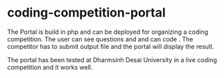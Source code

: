 # coding-competition-portal
The Portal is build in php and can be deployed for organizing a coding competition.
The user can see questions and and can code . The competitor has to submit output file and the portal will display the result.

The portal has been tested at Dharmsinh Desai University in a live coding competition and it works well. 
